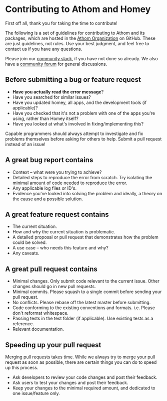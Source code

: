 # Contributing to Athom and Homey

First off all, thank you for taking the time to contribute!

The following is a set of guidelines for contributing to Athom and its packages, which are hosted in the [Athom Organization](https://github.com/athombv) on GitHub. These are just guidelines, not rules. Use your best judgment, and feel free to contact us if you have any questions.

Please join our [community slack](https://slack.athom.com), if you have not done so already.
We also have a [community forum](https://community.homey.app) for general discussions.

## Before submitting a bug or feature request

- **Have you actually read the error message**?
- Have you searched for similar issues?
- Have you updated homey, all apps, and the development tools (if applicable)?
- Have you checked that it's not a problem with one of the apps you're using, rather than Homey itself?
- Have you looked at what's involved in fixing/implementing this?

Capable programmers should always attempt to investigate and fix problems themselves before asking for others to help. Submit a pull request instead of an issue!

## A great bug report contains

- Context – what were you trying to achieve?
- Detailed steps to reproduce the error from scratch. Try isolating the minimal amount of code needed to reproduce the error.
- Any applicable log files or ID's.
- Evidence you've looked into solving the problem and ideally, a theory on the cause and a possible solution.

## A great feature request contains

- The current situation.
- How and why the current situation is problematic.
- A detailed proposal or pull request that demonstrates how the problem could be solved.
- A use case – who needs this feature and why?
- Any caveats.

## A great pull request contains

- Minimal changes. Only submit code relevant to the current issue. Other changes should go in new pull requests.
- Minimal commits. Please squash to a single commit before sending your pull request.
- No conflicts. Please rebase off the latest master before submitting.
- Code conforming to the existing conventions and formats. i.e. Please don't reformat whitespace.
- Passing tests in the test folder (if applicable). Use existing tests as a reference.
- Relevant documentation.

## Speeding up your pull request

Merging pull requests takes time. While we always try to merge your pull request as soon as possible, there are certain things you can do to speed up this process.

- Ask developers to review your code changes and post their feedback.
- Ask users to test your changes and post their feedback.
- Keep your changes to the minimal required amount, and dedicated to one issue/feature only.
